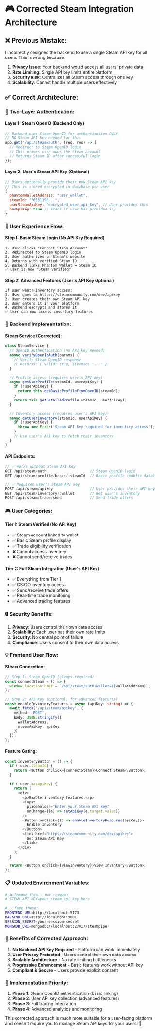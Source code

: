 # 🎮 **Corrected Steam Integration Architecture**

## ❌ **Previous Mistake:**
I incorrectly designed the backend to use a single Steam API key for all users. This is wrong because:

1. **Privacy Issue**: Your backend would access all users' private data
2. **Rate Limiting**: Single API key limits entire platform 
3. **Security Risk**: Centralizes all Steam access through one key
4. **Scalability**: Cannot handle multiple users effectively

## ✅ **Correct Architecture:**

### **🔐 Two-Layer Authentication:**

#### **Layer 1: Steam OpenID (Backend Only)**
```javascript
// Backend uses Steam OpenID for authentication ONLY
// NO Steam API key needed for this
app.get('/api/steam/auth', (req, res) => {
  // Redirect to Steam OpenID login
  // This proves user owns the Steam account
  // Returns Steam ID after successful login
});
```

#### **Layer 2: User's Steam API Key (Optional)**
```javascript
// Users optionally provide their OWN Steam API key
// This is stored encrypted in database per user
{
  phantomWalletAddress: "user_wallet",
  steamId: "76561198...",
  userSteamApiKey: "encrypted_user_api_key", // User provides this
  hasApiKey: true // Track if user has provided key
}
```

### **🎯 User Experience Flow:**

#### **Step 1: Basic Steam Login (No API Key Required)**
```
1. User clicks "Connect Steam Account"
2. Redirected to Steam OpenID login
3. User authorizes on Steam's website
4. Returns with verified Steam ID
5. Backend links Phantom Wallet ↔ Steam ID
✅ User is now "Steam verified"
```

#### **Step 2: Advanced Features (User's API Key Optional)**
```
If user wants inventory access:
1. User goes to https://steamcommunity.com/dev/apikey
2. User creates their own Steam API key
3. User enters it in your platform
4. Backend encrypts and stores it
✅ User can now access inventory features
```

### **🔧 Backend Implementation:**

#### **Steam Service (Corrected):**
```javascript
class SteamService {
  // OpenID authentication (no API key needed)
  async verifyOpenIdAuth(params) {
    // Verify Steam OpenID response
    // Returns: { valid: true, steamId: "..." }
  }

  // Profile access (requires user's API key)
  async getUserProfile(steamId, userApiKey) {
    if (!userApiKey) {
      return this.getBasicProfileFromOpenID(steamId);
    }
    return this.getDetailedProfile(steamId, userApiKey);
  }

  // Inventory access (requires user's API key)
  async getUserInventory(steamId, userApiKey) {
    if (!userApiKey) {
      throw new Error('Steam API key required for inventory access');
    }
    // Use user's API key to fetch their inventory
  }
}
```

#### **API Endpoints:**
```javascript
// ✅ Works without Steam API key
GET /api/steam/auth                    // Steam OpenID login
GET /api/steam/profile/basic/:steamId  // Basic profile (public data)

// ✅ Requires user's Steam API key
POST /api/steam/apikey                 // User provides their API key
GET /api/steam/inventory/:wallet       // Get user's inventory
POST /api/steam/trade/send             // Send trade offers
```

### **🎮 User Categories:**

#### **Tier 1: Steam Verified (No API Key)**
- ✅ Steam account linked to wallet
- ✅ Basic Steam profile display
- ✅ Trade eligibility verification
- ❌ Cannot access inventory
- ❌ Cannot send/receive trades

#### **Tier 2: Full Steam Integration (User's API Key)**
- ✅ Everything from Tier 1
- ✅ CS:GO inventory access
- ✅ Send/receive trade offers
- ✅ Real-time trade monitoring
- ✅ Advanced trading features

### **🔒 Security Benefits:**

1. **Privacy**: Users control their own data access
2. **Scalability**: Each user has their own rate limits
3. **Security**: No central point of failure
4. **Compliance**: Users consent to their own data access

### **💡 Frontend User Flow:**

#### **Steam Connection:**
```typescript
// Step 1: Steam OpenID (always required)
const connectSteam = () => {
  window.location.href = `/api/steam/auth?wallet=${walletAddress}`;
};

// Step 2: API Key (optional, for advanced features)
const enableInventoryFeatures = async (apiKey: string) => {
  await fetch('/api/steam/apikey', {
    method: 'POST',
    body: JSON.stringify({ 
      walletAddress,
      steamApiKey: apiKey 
    })
  });
};
```

#### **Feature Gating:**
```typescript
const InventoryButton = () => {
  if (!user.steamId) {
    return <Button onClick={connectSteam}>Connect Steam</Button>;
  }
  
  if (!user.hasApiKey) {
    return (
      <div>
        <p>Enable inventory features:</p>
        <input 
          placeholder="Enter your Steam API key"
          onChange={(e) => setApiKey(e.target.value)}
        />
        <Button onClick={() => enableInventoryFeatures(apiKey)}>
          Enable Inventory
        </Button>
        <Link href="https://steamcommunity.com/dev/apikey">
          Get Steam API Key
        </Link>
      </div>
    );
  }
  
  return <Button onClick={viewInventory}>View Inventory</Button>;
};
```

### **📋 Updated Environment Variables:**

```bash
# ❌ Remove this - not needed:
# STEAM_API_KEY=your_steam_api_key_here

# ✅ Keep these:
FRONTEND_URL=http://localhost:5173
BACKEND_URL=http://localhost:3001
SESSION_SECRET=your-session-secret
MONGODB_URI=mongodb://localhost:27017/steampipe
```

### **🎉 Benefits of Corrected Approach:**

1. **No Backend API Key Required** - Platform can work immediately
2. **User Privacy Protected** - Users control their own data access
3. **Scalable Architecture** - No rate limiting bottlenecks
4. **Progressive Enhancement** - Basic features work without API key
5. **Compliant & Secure** - Users provide explicit consent

### **🚀 Implementation Priority:**

1. **Phase 1**: Steam OpenID authentication (basic linking)
2. **Phase 2**: User API key collection (advanced features)
3. **Phase 3**: Full trading integration
4. **Phase 4**: Advanced analytics and monitoring

This corrected approach is much more suitable for a user-facing platform and doesn't require you to manage Steam API keys for your users! 🎯
